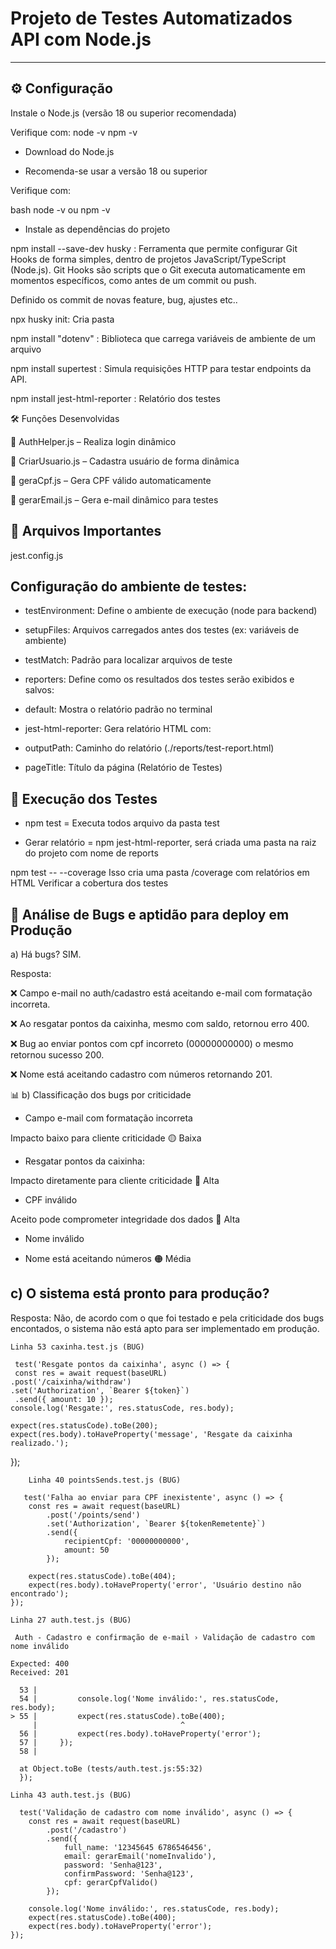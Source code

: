 # Projeto de Testes Automatizados API com Node.js

---

## ⚙️ Configuração


Instale o Node.js (versão 18 ou superior recomendada) 

Verifique com:
node -v
npm -v

* Download do Node.js

* Recomenda-se usar a versão 18 ou superior

Verifique com:

bash node -v ou  npm -v

- Instale as dependências do projeto

npm install --save-dev husky : Ferramenta que permite configurar Git Hooks de forma simples, dentro de projetos JavaScript/TypeScript (Node.js). Git Hooks são scripts que o Git executa automaticamente em momentos específicos, como antes de um commit ou push.

Definido os commit de novas feature, bug, ajustes etc..

npx husky init: Cria pasta 


npm install "dotenv" : Biblioteca que carrega variáveis de ambiente de um arquivo

npm install supertest : Simula requisições HTTP para testar endpoints da API.

npm install jest-html-reporter :  Relatório dos testes

🛠️ Funções Desenvolvidas

🔐 AuthHelper.js – Realiza login dinâmico

👤 CriarUsuario.js – Cadastra usuário de forma dinâmica

🧾 geraCpf.js – Gera CPF válido automaticamente

📧 gerarEmail.js – Gera e-mail dinâmico para testes

## 📁 Arquivos Importantes

jest.config.js

## Configuração do ambiente de testes:

- testEnvironment: Define o ambiente de execução (node para backend)

- setupFiles: Arquivos carregados antes dos testes (ex: variáveis de ambiente)

- testMatch: Padrão para localizar arquivos de teste

- reporters: Define como os resultados dos testes serão exibidos e salvos:

- default: Mostra o relatório padrão no terminal

- jest-html-reporter: Gera relatório HTML com:

- outputPath: Caminho do relatório (./reports/test-report.html)

- pageTitle: Título da página (Relatório de Testes)



## 🚀 Execução dos Testes

 - npm test = Executa todos arquivo da pasta test 

 - Gerar relatório = npm jest-html-reporter, será criada uma pasta na raiz do projeto com nome de reports

 npm test -- --coverage  Isso cria uma pasta /coverage com relatórios em HTML
 Verificar a cobertura dos testes

## 🐞 Análise de Bugs e aptidão para deploy em Produção

 a) Há bugs? SIM.


Resposta: 

❌ Campo e-mail no auth/cadastro está aceitando e-mail com formatação incorreta.

❌ Ao resgatar pontos da caixinha, mesmo com saldo, retornou  erro 400.

❌ Bug ao enviar pontos com cpf incorreto (00000000000) o mesmo retornou sucesso 200.

❌ Nome está aceitando cadastro com números retornando 201.



📊 b) Classificação dos bugs por criticidade

- Campo e-mail com formatação incorreta 

 Impacto baixo para cliente criticidade 🟡 Baixa


- Resgatar pontos da caixinha:

 Impacto diretamente para cliente  criticidade 🔴 Alta

- CPF inválido 

Aceito	pode comprometer integridade dos dados	🔴 Alta

- Nome inválido

- Nome está aceitando números 🟠 Média



## c) O sistema está pronto para produção?

Resposta: Não, de acordo com o que foi testado e pela criticidade dos bugs encontados, o sistema não está apto para ser implementado em produção.



    Linha 53 caxinha.test.js (BUG) 
  
     test('Resgate pontos da caixinha', async () => {
     const res = await request(baseURL)
    .post('/caixinha/withdraw')
    .set('Authorization', `Bearer ${token}`)
     .send({ amount: 10 });
    console.log('Resgate:', res.statusCode, res.body);

    expect(res.statusCode).toBe(200);
    expect(res.body).toHaveProperty('message', 'Resgate da caixinha realizado.');
   });

        Linha 40 pointsSends.test.js (BUG)

       test('Falha ao enviar para CPF inexistente', async () => {
        const res = await request(baseURL)
            .post('/points/send')
            .set('Authorization', `Bearer ${tokenRemetente}`)
            .send({
                recipientCpf: '00000000000',
                amount: 50
            });

        expect(res.statusCode).toBe(404);
        expect(res.body).toHaveProperty('error', 'Usuário destino não encontrado');
    });

    Linha 27 auth.test.js (BUG)

     Auth - Cadastro e confirmação de e-mail › Validação de cadastro com nome inválido

    Expected: 400
    Received: 201

      53 |
      54 |         console.log('Nome inválido:', res.statusCode, res.body);
    > 55 |         expect(res.statusCode).toBe(400);
         |                                ^
      56 |         expect(res.body).toHaveProperty('error');
      57 |     });
      58 |

      at Object.toBe (tests/auth.test.js:55:32)
      });

    Linha 43 auth.test.js (BUG)

      test('Validação de cadastro com nome inválido', async () => {
        const res = await request(baseURL)
            .post('/cadastro')
            .send({
                full_name: '12345645 6786546456',
                email: gerarEmail('nomeInvalido'),
                password: 'Senha@123',
                confirmPassword: 'Senha@123',
                cpf: gerarCpfValido()
            });

        console.log('Nome inválido:', res.statusCode, res.body);
        expect(res.statusCode).toBe(400);
        expect(res.body).toHaveProperty('error');
    });

